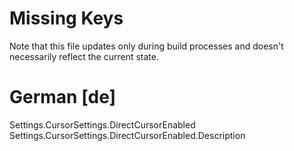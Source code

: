 # Missing Keys
Note that this file updates only during build processes and doesn't necessarily reflect the current state.

# German [de]
Settings.CursorSettings.DirectCursorEnabled  
Settings.CursorSettings.DirectCursorEnabled.Description  

